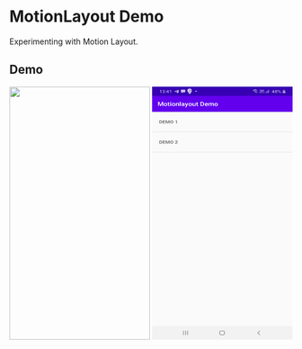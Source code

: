 # MotionLayout Demo

Experimenting with Motion Layout.

## Demo
<img src="/content/demo.mp4" width="250" height="450"/>
<img src="/content/demo_list.png" width="250" height="450"/>
